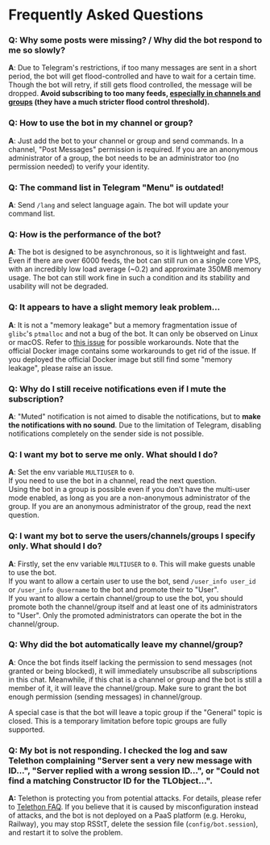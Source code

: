 # Frequently Asked Questions

### **Q**: Why some posts were missing? / Why did the bot respond to me so slowly?

**A**: Due to Telegram's restrictions, if too many messages are sent in a short period, the bot will get flood-controlled and have to wait for a certain time. Though the bot will retry, if still gets flood controlled, the message will be dropped. **Avoid subscribing to too many feeds, <ins>especially in channels and groups</ins> (they have a much stricter flood control threshold).**

### **Q**: How to use the bot in my channel or group?

**A**: Just add the bot to your channel or group and send commands. In a channel, "Post Messages" permission is required. If you are an anonymous administrator of a group, the bot needs to be an administrator too (no permission needed) to verify your identity.

### **Q**: The command list in Telegram "Menu" is outdated!

**A**: Send `/lang` and select language again. The bot will update your command list.

### **Q**: How is the performance of the bot?

**A**: The bot is designed to be asynchronous, so it is lightweight and fast. Even if there are over 6000 feeds, the bot can still run on a single core VPS, with an incredibly low load average (~0.2) and approximate 350MB memory usage. The bot can still work fine in such a condition and its stability and usability will not be degraded.

### **Q**: It appears to have a slight memory leak problem...

**A**: It is not a "memory leakage" but a memory fragmentation issue of `glibc`'s `ptmalloc` and not a bug of the bot. It can only be observed on Linux or macOS. Refer to [this issue](https://github.com/kurtmckee/feedparser/issues/287) for possible workarounds. Note that the official Docker image contains some workarounds to get rid of the issue. If you deployed the official Docker image but still find some "memory leakage", please raise an issue.

### **Q**: Why do I still receive notifications even if I mute the subscription?

**A**: "Muted" notification is not aimed to disable the notifications, but to **make the notifications with no sound**. Due to the limitation of Telegram, disabling notifications completely on the sender side is not possible.

### **Q**: I want my bot to serve me only. What should I do?

**A**: Set the env variable `MULTIUSER` to `0`.\
If you need to use the bot in a channel, read the next question.\
Using the bot in a group is possible even if you don't have the multi-user mode enabled, as long as you are a non-anonymous administrator of the group. If you are an anonymous administrator of the group, read the next question.

### **Q**: I want my bot to serve the users/channels/groups I specify only. What should I do?

**A**: Firstly, set the env variable `MULTIUSER` to `0`. This will make guests unable to use the bot.\
If you want to allow a certain user to use the bot, send `/user_info user_id` or `/user_info @username` to the bot and promote their to "User".\
If you want to allow a certain channel/group to use the bot, you should promote both the channel/group itself and at least one of its administrators to "User". Only the promoted administrators can operate the bot in the channel/group.

### **Q**: Why did the bot automatically leave my channel/group?

**A**: Once the bot finds itself lacking the permission to send messages (not granted or being blocked), it will immediately unsubscribe all subscriptions in this chat. Meanwhile, if this chat is a channel or group and the bot is still a member of it, it will leave the channel/group.
Make sure to grant the bot enough permission (sending messages) in channel/group.

A special case is that the bot will leave a topic group if the "General" topic is closed. This is a temporary limitation before topic groups are fully supported.

### **Q**: My bot is not responding. I checked the log and saw Telethon complaining "Server sent a very new message with ID...", "Server replied with a wrong session ID...", or "Could not find a matching Constructor ID for the TLObject...".

**A:** Telethon is protecting you from potential attacks. For details, please refer to [Telethon FAQ](https://docs.telethon.dev/en/stable/quick-references/faq.html#what-does-server-sent-a-very-new-message-with-id-mean). If you believe that it is caused by misconfiguration instead of attacks, and the bot is not deployed on a PaaS platform (e.g. Heroku, Railway), you may stop RSStT, delete the session file (`config/bot.session`), and restart it to solve the problem.
